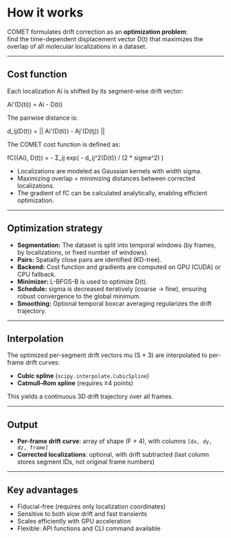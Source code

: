 # How it works

COMET formulates drift correction as an **optimization problem**:  
find the time-dependent displacement vector D(t) that maximizes the overlap of all molecular localizations in a dataset.

---

## Cost function

Each localization Ai is shifted by its segment-wise drift vector:

Ai'(D(ti)) = Ai - D(ti)

The pairwise distance is:

d_ij(D(t)) = || Ai'(D(ti)) - Aj'(D(tj)) ||

The COMET cost function is defined as:

fC({Ai}, D(t)) = - Σ_ij exp( - d_ij^2(D(t)) / (2 * sigma^2) )

- Localizations are modeled as Gaussian kernels with width sigma.  
- Maximizing overlap = minimizing distances between corrected localizations.  
- The gradient of fC can be calculated analytically, enabling efficient optimization.

---

## Optimization strategy

- **Segmentation:** The dataset is split into temporal windows (by frames, by localizations, or fixed number of windows).  
- **Pairs:** Spatially close pairs are identified (KD-tree).  
- **Backend:** Cost function and gradients are computed on GPU (CUDA) or CPU fallback.  
- **Minimizer:** L-BFGS-B is used to optimize D(t).  
- **Schedule:** sigma is decreased iteratively (coarse → fine), ensuring robust convergence to the global minimum.  
- **Smoothing:** Optional temporal boxcar averaging regularizes the drift trajectory.

---

## Interpolation

The optimized per-segment drift vectors mu (S × 3) are interpolated to per-frame drift curves:

- **Cubic spline** (`scipy.interpolate.CubicSpline`)  
- **Catmull–Rom spline** (requires ≥4 points)  

This yields a continuous 3D drift trajectory over all frames.

---

## Output

- **Per-frame drift curve**: array of shape (F × 4), with columns `[dx, dy, dz, frame]`  
- **Corrected localizations**: optional, with drift subtracted (last column stores segment IDs, not original frame numbers)  

---

## Key advantages

- Fiducial-free (requires only localization coordinates)  
- Sensitive to both slow drift and fast transients  
- Scales efficiently with GPU acceleration  
- Flexible: API functions and CLI command available